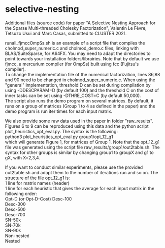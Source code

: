 # selective-nesting
Additional files (source code) for paper "A Selective Nesting Approach for the Sparse Multi-threaded Cholesky Factorization", Valentin Le Fèvre, Tetsuzo Usui and Marc Casas, submitted to CLUSTER 2021.

runall_fjmccOmpSs.sh is an example of a script file that compiles the cholmod_super_numeric.c and cholmod_demo.c files, linking with BLAS/SuiteSparse, for A64FX. You may need to adapt the directories to point towards your installation folders/librairies. Note that by default we use fjmcc, a mercurium compiler (for OmpSs) built using fcc (Fujitsu's compiler).  
To change the implementation file of the numerical factorization, lines 86,88 and 90 need to be changed in cholmod_super_numeric.c. When using the "general" implementation, threshold D can be set during compilation by using -DDESCPARAM=D (by default 100) and the threshold C on the cost of inner tasks can be set using -DTHRE_COST=C (by default 50,000).  
The script also runs the demo program on several matrices. By default, it runs on a group of matrices (Group 1 to 4 as defined in the paper) and the demo program is run iter times for each input matrix.

We also provide some raw data used in the paper in folder "raw_results". Figures 6 to 9 can be reproduced using this data and the python script plot_heuristics_opt_eval.py. The syntax is the following:  
python3 plot_heuristics_opt_eval.py group1/opt_12_g1  
which will generate Figure 1, for matrices of Group 1. Note that the opt_12_g1 file was generated using the script file raw_results/group1/out2table.sh.
The syntax for other groups is similar by changing group1 to groupX and g1 to gX, with X=2,3,4.

If you want to conduct similar experiments, please use the provided out2table.sh and adapt them to the number of iterations run and so on. The structure of the file opt_12_g1 is:  
1 line for matrix names (header)  
1 line for each heuristic that gives the average for each input matrix in the following order:  
Opt-D (or Opt-D-Cost)
Desc-100  
Desc-300  
Desc-500  
Desc-700  
SN-50k  
SN-70k  
SN-90k  
Non-nested  
Nested  
